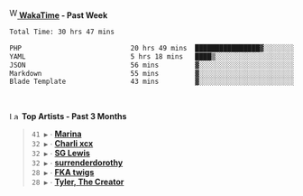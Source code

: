 <img src="https://github.com/dxnter/dxnter/assets/17434202/67b21fa4-d36d-46f9-9dec-f23d976b00ef" alt="WakaTime Logo" width="14" height="18"/><a href="https://wakatime.com/@dxnter" target="_blank"><strong> WakaTime</strong></a><strong> - Past Week</strong>

<!--START_SECTION:waka-->

```txt
Total Time: 30 hrs 47 mins

PHP                           20 hrs 49 mins  ████████████████▓░░░░░░░░   66.86 %
YAML                          5 hrs 18 mins   ████▒░░░░░░░░░░░░░░░░░░░░   17.05 %
JSON                          56 mins         ▓░░░░░░░░░░░░░░░░░░░░░░░░   03.00 %
Markdown                      55 mins         ▓░░░░░░░░░░░░░░░░░░░░░░░░   02.98 %
Blade Template                43 mins         ▓░░░░░░░░░░░░░░░░░░░░░░░░   02.34 %
```

<!--END_SECTION:waka-->

<br/>

<!--START_LASTFM_ARTISTS:{"period": "3month", "rows": 6}-->
<a href="https://last.fm" target="_blank"><img src="https://user-images.githubusercontent.com/17434202/215290617-e793598d-d7c9-428f-9975-156db1ba89cc.svg" alt="Last.fm Logo" width="18" height="13"/></a> **Top Artists - Past 3 Months**

> `41 ▶️` ∙ **[Marina](https://www.last.fm/music/Marina)**<br/>
> `32 ▶️` ∙ **[Charli xcx](https://www.last.fm/music/Charli+xcx)**<br/>
> `32 ▶️` ∙ **[SG Lewis](https://www.last.fm/music/SG+Lewis)**<br/>
> `32 ▶️` ∙ **[surrenderdorothy](https://www.last.fm/music/surrenderdorothy)**<br/>
> `28 ▶️` ∙ **[FKA twigs](https://www.last.fm/music/FKA+twigs)**<br/>
> `28 ▶️` ∙ **[Tyler, The Creator](https://www.last.fm/music/Tyler,+The+Creator)**<br/>
<!--END_LASTFM_ARTISTS-->
